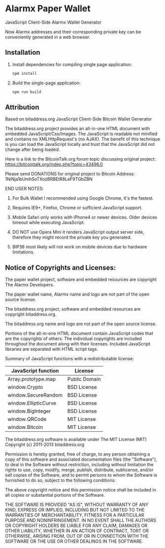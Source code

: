 # Alarmx Paper Wallet
JavaScript Client-Side Alarmx Wallet Generator

Now Alarmx addresses and their corresponding private key can be conveniently
generated in a web browser.

## Installation

1. Install dependencies for compiling single page application:

    ```bash
    npm install
    ```

2. Build the single-page application:

    ```bash
    npm run build
    ```


## Attribution

Based on bitaddress.org
JavaScript Client-Side Bitcoin Wallet Generator

The bitaddress.org project provides an all-in-one HTML document with embedded
JavaScript/Css/Images. The JavaScript is readable not minified and contains no
XMLHttpRequest's (no AJAX). The benefit of this technique is you can load the
JavaScript locally and trust that the JavaScript did not change after being
loaded.

Here is a link to the BitcoinTalk.org forum topic discussing original project:
https://bitcointalk.org/index.php?topic=43496.0


Please send DONATIONS for original project to Bitcoin Address:
1NiNja1bUmhSoTXozBRBEtR8LeF9TGbZBN


END USER NOTES:

 1) For Bulk Wallet I recommended using Google Chrome, it's the fastest.

 2) Requires IE9+, Firefox, Chrome or sufficient JavaScript support.

 3) Mobile Safari only works with iPhone4 or newer devices.
    Older devices timeout while executing JavaScript.

 4) DO NOT use Opera Mini it renders JavaScript output server side, therefore
    they might record the private key you generated.

 5) BIP38 most likely will not work on mobile devices due to hardware limitations.


Notice of Copyrights and Licenses:
---------------------------------------
The paper wallet project, software and embedded resources are
copyright The Alarmx Developers.

The paper wallet name, Alarmx name and logo are not part of the open source
license.

The bitaddress.org project, software and embedded resources are
copyright bitaddress.org.

The bitaddress.org name and logo are not part of the open source
license.

Portions of the all-in-one HTML document contain JavaScript codes that
are the copyrights of others. The individual copyrights are included
throughout the document along with their licenses. Included JavaScript
libraries are separated with HTML script tags.

Summary of JavaScript functions with a redistributable license:

JavaScript function  | License
-------------------  | --------------
Array.prototype.map  | Public Domain
window.Crypto        | BSD License
window.SecureRandom  | BSD License
window.EllipticCurve | BSD License
window.BigInteger    | BSD License
window.QRCode        | MIT License
window.Bitcoin       | MIT License

The bitaddress.org software is available under The MIT License (MIT)
Copyright (c) 2011-2013 bitaddress.org

Permission is hereby granted, free of charge, to any person obtaining
a copy of this software and associated documentation files (the
"Software"), to deal in the Software without restriction, including
without limitation the rights to use, copy, modify, merge, publish,
distribute, sublicense, and/or sell copies of the Software, and to
permit persons to whom the Software is furnished to do so, subject to
the following conditions:

The above copyright notice and this permission notice shall be
included in all copies or substantial portions of the Software.

THE SOFTWARE IS PROVIDED "AS IS", WITHOUT WARRANTY OF ANY KIND,
EXPRESS OR IMPLIED, INCLUDING BUT NOT LIMITED TO THE WARRANTIES OF
MERCHANTABILITY, FITNESS FOR A PARTICULAR PURPOSE AND
NONINFRINGEMENT. IN NO EVENT SHALL THE AUTHORS OR COPYRIGHT HOLDERS BE
LIABLE FOR ANY CLAIM, DAMAGES OR OTHER LIABILITY, WHETHER IN AN ACTION
OF CONTRACT, TORT OR OTHERWISE, ARISING FROM, OUT OF OR IN CONNECTION
WITH THE SOFTWARE OR THE USE OR OTHER DEALINGS IN THE SOFTWARE.
